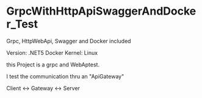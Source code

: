 # GrpcWithHttpApiSwaggerAndDocker_Test
Grpc, HttpWebApi, Swagger and Docker included

Version: .NET5
Docker Kernel: Linux

this Project is a grpc and WebAptest.

I test the communication thru an "ApiGateway"

Client <-> Gateway <-> Server
